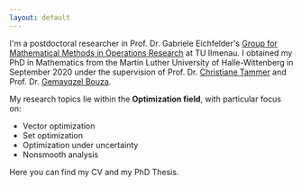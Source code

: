 ```yaml
---
layout: default
---
```


I'm a postdoctoral researcher in Prof. Dr. Gabriele Eichfelder's [Group for Mathematical Methods in Operations Research](https://www.tu-ilmenau.de/en/mmor) at TU Ilmenau. I obtained my PhD in Mathematics from the Martin Luther University of Halle-Wittenberg in September 2020 under the supervision of Prof. Dr. [Christiane Tammer](https://optimierung.mathematik.uni-halle.de/mitarbeiter/tammer/) and Prof. Dr. [Gemayqzel Bouza](https://www.researchgate.net/profile/Gemayqzel-Bouza-Allende).

My research topics lie within the **Optimization field**, with particular focus on:
* Vector optimization
* Set optimization
* Optimization under uncertainty
* Nonsmooth analysis

Here you can find my CV and my PhD Thesis.
<div><!---### Latest news

* 26-5-2021: News 1 [text](link)

 --></div>

## Publications & Preprints


* **A Vectorization Scheme for Nonconvex Set Optimization Problems**<br>
Gabriele Eichfelder, Ernest Quintana, and Stefan Rocktäschel<br>
([<i class="fas fa-link fs-point-8"/> arXiv](https://arxiv.org/abs/2107.12274v1))

* **On Clarke's Subdifferential of Marginal Functions**<br>
Gemayqzel Bouza, Ernest Quintana and Christiane Tammer<br>
*to appear in Applied Set-Valued Analysis and Optimization, 2021*<br>
([<i class="fas fa-link fs-point-8"/> arXiv](https://arxiv.org/abs/2107.12756v3))


* **A steepest descent method in set optimization for set-valued mappings of finite cardinality**
Gemayqzel Bouza, Ernest Quintana and Christiane Tammer<br>
*Optimization Theory and Applications, 2021*<br>
([<i class="fas fa-link fs-point-8"/> arXiv](https://arxiv.org/abs/2107.12756v3) \| [<i class="fas fa-link fs-point-8"/> doi](https://link.springer.com/article/10.1007%2Fs10957-021-01887-y))

* **The Fermat rule for set optimization problems with Lipschitzian set-valued mappings**
Gemayqzel Bouza, Ernest Quintana and Christiane Tammer<br>
*Journal of Nonlinear and Convex Analysis, 21(5), 1137-1174, 2020*<br>
([<i class="fas fa-link fs-point-8"/> arXiv](https://arxiv.org/abs/2107.12084v2) \| [<i class="fas fa-link fs-point-8"/> doi](http://www.yokohamapublishers.jp/online2/opjnca/vol21/p1137.html))

* **A unified characterization of nonlinear scalarizing functionals in optimization**
Gemayqzel Bouza, Ernest Quintana and Christiane Tammer<br>
*Vietnam Journal of Mathematics, 47(3), 683-713, 2019*<br>
([<i class="fas fa-link fs-point-8"/> arXiv](https://arxiv.org/abs/2107.12091v1) \| [<i class="fas fa-link fs-point-8"/> doi](https://link.springer.com/article/10.1007%2Fs10013-019-00359-1))


## Career & Education

Period | Position/Degree | Institution
-- | -- | --
06/2020-present | Postdoctoral Researcher | Technical University of Ilmenau
10/2016-09/2020 | <i class="fa fa-graduation-cap"/> PhD in Mathematics | Martin Luther University of Halle-Wittenberg
09/2014–05/2016 | <i class="fa fa-graduation-cap"/> MSc in Mathematics (Optimization Program) | University of Havana
09/2014–05/2016 | Lecturer in Mathematics | University of Las Villas
09/2010–07/2014 | <i class="fa fa-graduation-cap"/> BSc in Mathematics | University of Las Villas


## Contact

Dr. Ernest Quintana<br>
Institute of Mathematics, TU Ilmenau<br>
Office C 235<br>
<i class="fas fa-map-marker-alt"/> Weimarer Straße 25, 98693 Ilmenau, Germany<br>
<i class="fas fa-phone fs-point-9"/> +49 3677 69-3255   ‬<br>
<i class="fas fa-address-card fs-point-9"/> [TUI website](https://www.tu-ilmenau.de/en/mmor/team/ernest-quintana)‬

